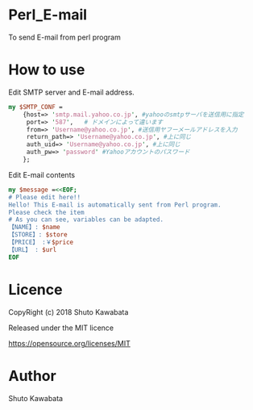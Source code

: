 # Perl_E-mail
To send E-mail from perl program

# How to use
Edit SMTP server and E-mail address.
```perl
my $SMTP_CONF =
    {host=> 'smtp.mail.yahoo.co.jp', #yahooのsmtpサーバを送信用に指定
     port=> '587',   # ドメインによって違います
     from=> 'Username@yahoo.co.jp', #送信用ヤフーメールアドレスを入力
     return_path=> 'Username@yahoo.co.jp', #上に同じ
     auth_uid=> 'Username@yahoo.co.jp', #上に同じ
     auth_pw=> 'password' #Yahooアカウントのパスワード
    };
```

Edit E-mail contents
```perl
my $message =<<EOF;
# Please edit here!!
Hello! This E-mail is automatically sent from Perl program.
Please check the item
# As you can see, variables can be adapted.
【NAME】: $name
【STORE】: $store
【PRICE】 :￥$price
【URL】 : $url
EOF
```


# Licence
CopyRight (c) 2018 Shuto Kawabata

Released under the MIT licence

https://opensource.org/licenses/MIT

# Author
Shuto Kawabata
